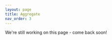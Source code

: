 ```yaml
---
layout: page
title: Aggregate
nav_order: 3
---
```


We're still working on this page - come back soon!
